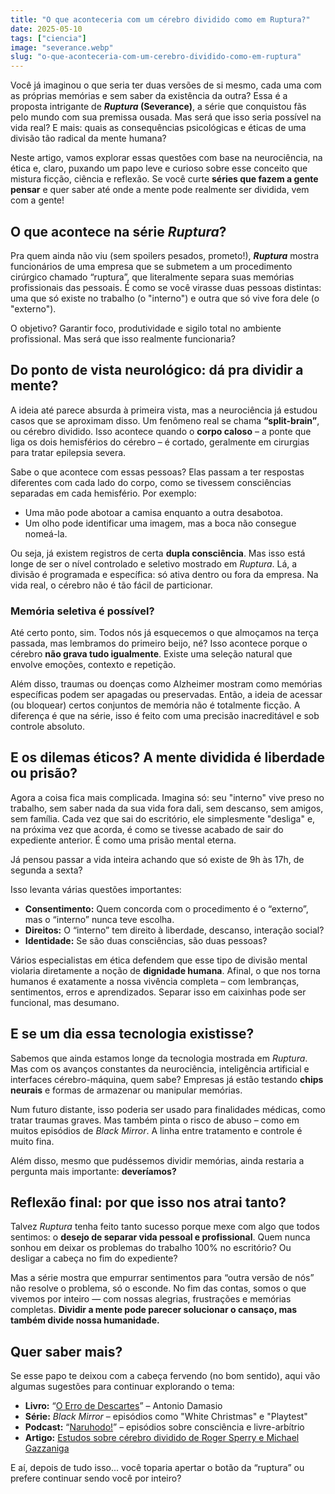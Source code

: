```yaml
---
title: "O que aconteceria com um cérebro dividido como em Ruptura?"
date: 2025-05-10
tags: ["ciencia"]
image: "severance.webp"
slug: "o-que-aconteceria-com-um-cerebro-dividido-como-em-ruptura"
---
```


Você já imaginou o que seria ter duas versões de si mesmo, cada uma com as próprias memórias e sem saber da existência da outra? Essa é a proposta intrigante de **_Ruptura_ (Severance)**, a série que conquistou fãs pelo mundo com sua premissa ousada. Mas será que isso seria possível na vida real? E mais: quais as consequências psicológicas e éticas de uma divisão tão radical da mente humana?

Neste artigo, vamos explorar essas questões com base na neurociência, na ética e, claro, puxando um papo leve e curioso sobre esse conceito que mistura ficção, ciência e reflexão. Se você curte **séries que fazem a gente pensar** e quer saber até onde a mente pode realmente ser dividida, vem com a gente!

## O que acontece na série _Ruptura_?

Pra quem ainda não viu (sem spoilers pesados, prometo!), **_Ruptura_** mostra funcionários de uma empresa que se submetem a um procedimento cirúrgico chamado “ruptura”, que literalmente separa suas memórias profissionais das pessoais. É como se você virasse duas pessoas distintas: uma que só existe no trabalho (o "interno") e outra que só vive fora dele (o "externo").

O objetivo? Garantir foco, produtividade e sigilo total no ambiente profissional. Mas será que isso realmente funcionaria?

## Do ponto de vista neurológico: dá pra dividir a mente?

A ideia até parece absurda à primeira vista, mas a neurociência já estudou casos que se aproximam disso. Um fenômeno real se chama **“split-brain”**, ou cérebro dividido. Isso acontece quando o **corpo caloso** – a ponte que liga os dois hemisférios do cérebro – é cortado, geralmente em cirurgias para tratar epilepsia severa.

Sabe o que acontece com essas pessoas? Elas passam a ter respostas diferentes com cada lado do corpo, como se tivessem consciências separadas em cada hemisfério. Por exemplo:

*   Uma mão pode abotoar a camisa enquanto a outra desabotoa.
*   Um olho pode identificar uma imagem, mas a boca não consegue nomeá-la.

Ou seja, já existem registros de certa **dupla consciência**. Mas isso está longe de ser o nível controlado e seletivo mostrado em _Ruptura_. Lá, a divisão é programada e específica: só ativa dentro ou fora da empresa. Na vida real, o cérebro não é tão fácil de particionar.

### Memória seletiva é possível?

Até certo ponto, sim. Todos nós já esquecemos o que almoçamos na terça passada, mas lembramos do primeiro beijo, né? Isso acontece porque o cérebro **não grava tudo igualmente**. Existe uma seleção natural que envolve emoções, contexto e repetição.

Além disso, traumas ou doenças como Alzheimer mostram como memórias específicas podem ser apagadas ou preservadas. Então, a ideia de acessar (ou bloquear) certos conjuntos de memória não é totalmente ficção. A diferença é que na série, isso é feito com uma precisão inacreditável e sob controle absoluto.

## E os dilemas éticos? A mente dividida é liberdade ou prisão?

Agora a coisa fica mais complicada. Imagina só: seu "interno" vive preso no trabalho, sem saber nada da sua vida fora dali, sem descanso, sem amigos, sem família. Cada vez que sai do escritório, ele simplesmente "desliga" e, na próxima vez que acorda, é como se tivesse acabado de sair do expediente anterior. É como uma prisão mental eterna.

Já pensou passar a vida inteira achando que só existe de 9h às 17h, de segunda a sexta?

Isso levanta várias questões importantes:

*   **Consentimento:** Quem concorda com o procedimento é o “externo”, mas o “interno” nunca teve escolha.
*   **Direitos:** O “interno” tem direito à liberdade, descanso, interação social?
*   **Identidade:** Se são duas consciências, são duas pessoas?

Vários especialistas em ética defendem que esse tipo de divisão mental violaria diretamente a noção de **dignidade humana**. Afinal, o que nos torna humanos é exatamente a nossa vivência completa – com lembranças, sentimentos, erros e aprendizados. Separar isso em caixinhas pode ser funcional, mas desumano.

## E se um dia essa tecnologia existisse?

Sabemos que ainda estamos longe da tecnologia mostrada em _Ruptura_. Mas com os avanços constantes da neurociência, inteligência artificial e interfaces cérebro-máquina, quem sabe? Empresas já estão testando **chips neurais** e formas de armazenar ou manipular memórias.

Num futuro distante, isso poderia ser usado para finalidades médicas, como tratar traumas graves. Mas também pinta o risco de abuso – como em muitos episódios de _Black Mirror_. A linha entre tratamento e controle é muito fina.

Além disso, mesmo que pudéssemos dividir memórias, ainda restaria a pergunta mais importante: **deveríamos?**

## Reflexão final: por que isso nos atrai tanto?

Talvez _Ruptura_ tenha feito tanto sucesso porque mexe com algo que todos sentimos: o **desejo de separar vida pessoal e profissional**. Quem nunca sonhou em deixar os problemas do trabalho 100% no escritório? Ou desligar a cabeça no fim do expediente?

Mas a série mostra que empurrar sentimentos para “outra versão de nós” não resolve o problema, só o esconde. No fim das contas, somos o que vivemos por inteiro — com nossas alegrias, frustrações e memórias completas. **Dividir a mente pode parecer solucionar o cansaço, mas também divide nossa humanidade.**

## Quer saber mais?

Se esse papo te deixou com a cabeça fervendo (no bom sentido), aqui vão algumas sugestões para continuar explorando o tema:

*   **Livro:** “[O Erro de Descartes](https://amzn.to/459wwb0)” – Antonio Damasio
*   **Série:** _Black Mirror_ – episódios como "White Christmas" e "Playtest"
*   **Podcast:** “[Naruhodo!](https://www.b9.com.br/shows/naruhodo/)” – episódios sobre consciência e livre-arbítrio
*   **Artigo:** [Estudos sobre cérebro dividido de Roger Sperry e Michael Gazzaniga](https://aeon.co/ideas/when-you-split-the-brain-do-you-split-the-person)

E aí, depois de tudo isso... você toparia apertar o botão da “ruptura” ou prefere continuar sendo você por inteiro?